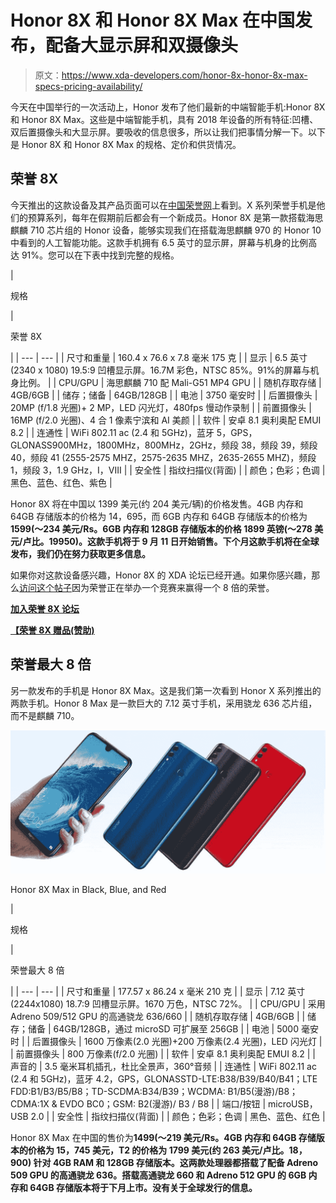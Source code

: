 # Honor 8X 和 Honor 8X Max 在中国发布，配备大显示屏和双摄像头

> 原文：<https://www.xda-developers.com/honor-8x-honor-8x-max-specs-pricing-availability/>

今天在中国举行的一次活动上，Honor 发布了他们最新的中端智能手机:Honor 8X 和 Honor 8X Max。这些是中端智能手机，具有 2018 年设备的所有特征:凹槽、双后置摄像头和大显示屏。要吸收的信息很多，所以让我们把事情分解一下。以下是 Honor 8X 和 Honor 8X Max 的规格、定价和供货情况。

## 荣誉 8X

今天推出的这款设备及其产品页面可以在[中国荣誉网](http://www.honor.cn/)上看到。X 系列荣誉手机是他们的预算系列，每年在假期前后都会有一个新成员。Honor 8X 是第一款搭载海思麒麟 710 芯片组的 Honor 设备，能够实现我们在搭载海思麒麟 970 的 Honor 10 中看到的人工智能功能。这款手机拥有 6.5 英寸的显示屏，屏幕与机身的比例高达 91%。您可以在下表中找到完整的规格。

| 

规格

 | 

荣誉 8X

 |
| --- | --- |
| 尺寸和重量 | 160.4 x 76.6 x 7.8 毫米 175 克 |
| 显示 | 6.5 英寸(2340 x 1080) 19.5:9 凹槽显示屏。16.7M 彩色，NTSC 85%。91%的屏幕与机身比例。 |
| CPU/GPU | 海思麒麟 710 配 Mali-G51 MP4 GPU |
| 随机存取存储 | 4GB/6GB |
| 储存；储备 | 64GB/128GB |
| 电池 | 3750 毫安时 |
| 后置摄像头 | 20MP (f/1.8 光圈)+ 2 MP，LED 闪光灯，480fps 慢动作录制 |
| 前置摄像头 | 16MP (f/2.0 光圈)、4 合 1 像素宁滨和 AI 美颜 |
| 软件 | 安卓 8.1 奥利奥配 EMUI 8.2 |
| 连通性 | WiFi 802.11 ac (2.4 和 5GHz)，蓝牙 5，GPS，GLONASS900MHz，1800MHz，800MHz，2GHz，频段 38，频段 39，频段 40，频段 41 (2555-2575 MHZ，2575-2635 MHZ，2635-2655 MHZ)，频段 1，频段 3，1.9 GHz，I，VIII |
| 安全性 | 指纹扫描仪(背面) |
| 颜色；色彩；色调 | 黑色、蓝色、红色、紫色 |

Honor 8X 将在中国以 1399 美元(约 204 美元/辆)的价格发售。4GB 内存和 64GB 存储版本的价格为 14，695，而 6GB 内存和 64GB 存储版本的价格为**1599(～234 美元/Rs。6GB 内存和 128GB 存储版本的价格 **1899 英镑(～278 美元/卢比。19950)**。这款手机将于 9 月 11 日开始销售。下个月这款手机将在全球发布，我们仍在努力获取更多信息。**

如果你对这款设备感兴趣，Honor 8X 的 XDA 论坛已经开通。如果你感兴趣，那么[访问这个帖子](https://forum.xda-developers.com/honor-8x/how-to/tell-honor-x-series-smartphone-honor-8x-t3838663)因为荣誉正在举办一个竞赛来赢得一个 8 倍的荣誉。

[**加入荣誉 8X 论坛**](https://forum.xda-developers.com/honor-8x)

[**【荣誉 8X 赠品(赞助)**](https://forum.xda-developers.com/honor-8x/how-to/tell-honor-x-series-smartphone-honor-8x-t3838663)

## 荣誉最大 8 倍

另一款发布的手机是 Honor 8X Max。这是我们第一次看到 Honor X 系列推出的两款手机。Honor 8 Max 是一款巨大的 7.12 英寸手机，采用骁龙 636 芯片组，而不是麒麟 710。

 <picture>![Honor 8X Max](img/6854e9acdbc553a5bab76c9a1e00250b.png)</picture> 

Honor 8X Max in Black, Blue, and Red

| 

规格

 | 

荣誉最大 8 倍

 |
| --- | --- |
| 尺寸和重量 | 177.57 x 86.24 x 毫米 210 克 |
| 显示 | 7.12 英寸(2244x1080) 18.7:9 凹槽显示屏。1670 万色，NTSC 72%。 |
| CPU/GPU | 采用 Adreno 509/512 GPU 的高通骁龙 636/660 |
| 随机存取存储 | 4GB/6GB |
| 储存；储备 | 64GB/128GB，通过 microSD 可扩展至 256GB |
| 电池 | 5000 毫安时 |
| 后置摄像头 | 1600 万像素(2.0 光圈)+200 万像素(2.4 光圈)，LED 闪光灯 |
| 前置摄像头 | 800 万像素(f/2.0 光圈) |
| 软件 | 安卓 8.1 奥利奥配 EMUI 8.2 |
| 声音的 | 3.5 毫米耳机插孔，杜比全景声，360°音频 |
| 连通性 | WiFi 802.11 ac (2.4 和 5GHz)，蓝牙 4.2，GPS，GLONASSTD-LTE:B38/B39/B40/B41；LTE FDD:B1/B3/B5/B8；TD-SCDMA:B34/B39；WCDMA: B1/B5(漫游)/B8；CDMA:1X & EVDO BC0；GSM: B2(漫游)/ B3 / B8 |
| 端口/按钮 | microUSB，USB 2.0 |
| 安全性 | 指纹扫描仪(背面) |
| 颜色；色彩；色调 | 黑色、蓝色、红色 |

Honor 8X Max 在中国的售价为**1499(～219 美元/Rs。4GB 内存和 64GB 存储版本的价格为 15，745 美元，T2 的价格为 1799 美元(约 263 美元/卢比。18，900) 针对 4GB RAM 和 128GB 存储版本。这两款处理器都搭载了配备 Adreno 509 GPU 的高通骁龙 636。搭载高通骁龙 660 和 Adreno 512 GPU 的 6GB 内存和 64GB 存储版本将于下月上市。没有关于全球发行的信息。**